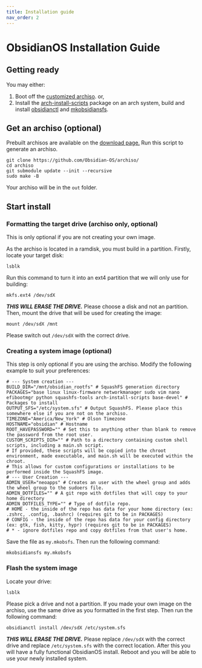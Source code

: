 ```yaml
---
title: Installation guide
nav_order: 2
---
```


# ObsidianOS Installation Guide
## Getting ready
You may either:
1. Boot off the [customized archiso](https://github.com/Obsidian-OS/archiso/). or,
2. Install the [arch-install-scripts](https://archlinux.org/packages/extra/any/arch-install-scripts/) package on an arch system, build and install [obsidianctl](https://github.com/Obsidian-OS/obsidianctl) and [mkobsidiansfs](https://github.com/Obsidian-OS/mkobsidiansfs).
## Get an archiso (optional)
Prebuilt archisos are available on the [download page.](https://obsidian-os.github.io/download.html)
Run this script to generate an archiso.
```
git clone https://github.com/Obsidian-OS/archiso/
cd archiso
git submodule update --init --recursive
sudo make -B
```
Your archiso will be in the `out` folder.
## Start install
### Formatting the target drive (archiso only, optional)
This is only optional if you are not creating your own image.

As the archiso is located in a ramdisk, you must build in a partition. Firstly, locate your target disk:
```
lsblk
```
Run this command to turn it into an ext4 partition that we will only use for building:
```
mkfs.ext4 /dev/sdX
```
***THIS WILL ERASE THE DRIVE.*** Please choose a disk and not an partition.
Then, mount the drive that will be used for creating the image:
```
mount /dev/sdX /mnt
```
Please switch out `/dev/sdX` with the correct drive.
### Creating a system image (optional)
This step is only optional if you are using the archiso.
Modify the following example to suit your preferences:
```
# --- System creation ---
BUILD_DIR="/mnt/obsidian_rootfs" # SquashFS generation directory
PACKAGES="base linux linux-firmware networkmanager sudo vim nano efibootmgr python squashfs-tools arch-install-scripts base-devel" # Packages to install
OUTPUT_SFS="/etc/system.sfs" # Output SquashFS. Please place this somewhere else if you are not on the archiso.
TIMEZONE="America/New_York" # Olson Timezone
HOSTNAME="obsidian" # Hostname
ROOT_HAVEPASSWORD="" # Set this to anything other than blank to remove the password from the root user.
CUSTOM_SCRIPTS_DIR="" # Path to a directory containing custom shell scripts, including a main.sh script.
# If provided, these scripts will be copied into the chroot environment, made executable, and main.sh will be executed within the chroot.
# This allows for custom configurations or installations to be performed inside the SquashFS image.
# --- User Creation ---
ADMIN_USER="neoapps" # Creates an user with the wheel group and adds the wheel group to the sudoers file.
ADMIN_DOTFILES="" # A git repo with dotfiles that will copy to your home directory
ADMIN_DOTFILES_TYPE="" # Type of dotfile repo.
# HOME - the inside of the repo has data for your home directory (ex: .zshrc, .config, .bashrc) (requires git to be in PACKAGES)
# CONFIG - the inside of the repo has data for your config directory (ex: gtk, fish, kitty, hypr) (requires git to be in PACKAGES)
# * - ignore dotfiles repo and copy dotfiles from that user's home.
```
Save the file as `my.mkobsfs`.
Then run the following command:
```
mkobsidiansfs my.mkobsfs
```
### Flash the system image
Locate your drive:
```
lsblk
```
Please pick a drive and not a partition. If you made your own image on the archiso, use the same drive as you formatted in the first step.
Then run the following command:
```
obsidianctl install /dev/sdX /etc/system.sfs
```
***THIS WILL ERASE THE DRIVE.*** Please replace `/dev/sdX` with the correct drive and replace `/etc/system.sfs` with the correct location.
After this you will have a fully functional ObsidianOS install. Reboot and you will be able to use your newly installed system.
